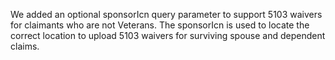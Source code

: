 We added an optional sponsorIcn query parameter to support 5103 waivers for claimants who are not Veterans. The sponsorIcn is used to locate the correct location to upload 5103 waivers for surviving spouse and dependent claims.